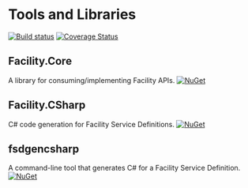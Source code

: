# Tools and Libraries

[![Build status](https://ci.appveyor.com/api/projects/status/62s43a071xsqqxtl?svg=true)](https://ci.appveyor.com/project/ejball/facility)
[![Coverage Status](https://coveralls.io/repos/github/FacilityApi/Facility/badge.svg?branch=master)](https://coveralls.io/github/FacilityApi/Facility?branch=master)

## Facility.Core

A library for consuming/implementing Facility APIs. [![NuGet](https://img.shields.io/nuget/v/Facility.Core.svg)](https://www.nuget.org/packages/Facility.Core)

## Facility.CSharp

C# code generation for Facility Service Definitions. [![NuGet](https://img.shields.io/nuget/v/Facility.CSharp.svg)](https://www.nuget.org/packages/Facility.CSharp)

## fsdgencsharp

A command-line tool that generates C# for a Facility Service Definition. [![NuGet](https://img.shields.io/nuget/v/fsdgencsharp.svg)](https://www.nuget.org/packages/fsdgencsharp)
